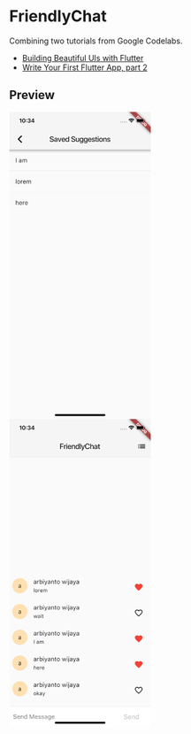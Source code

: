# FriendlyChat
Combining two tutorials from Google Codelabs.
- [Building Beautiful UIs with Flutter](https://codelabs.developers.google.com/codelabs/flutter/index.html?index=../../index#0)
- [Write Your First Flutter App, part 2](https://codelabs.developers.google.com/codelabs/first-flutter-app-pt2/index.html?index=../../index#0)

## Preview
<img src="https://github.com/arbiyanto/friendlychat/blob/master/preview1.png" width=256 align=center />
<img src="https://github.com/arbiyanto/friendlychat/blob/master/preview2.png" width=256 align=center />